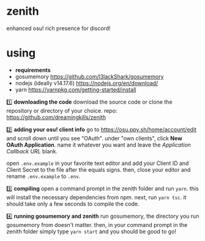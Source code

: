 # zenith

enhanced osu! rich presence for discord!

# using

- **requirements**
- gosumemory https://github.com/l3lackShark/gosumemory
- nodejs (ideally v14.17.6) https://nodejs.org/en/download/
- yarn https://yarnpkg.com/getting-started/install

:one: **downloading the code**
download the source code or clone the repository or directory of your choice.
repo: https://github.com/dreamingkills/zenith

:two: **adding your osu! client info**
go to https://osu.ppy.sh/home/account/edit and scroll down until you see "OAuth".
under "own clients", click **New OAuth Application**. name it whatever you want and leave the _Application Callback URL_ blank.

open `.env.example` in your favorite text editor and add your Client ID and Client Secret to the file after the equals signs. then, close your editor and rename `.env.example` to `.env`.

:three: **compiling**
open a command prompt in the zenith folder and run `yarn`. this will install the necessary dependencies from npm.
next, run `yarn tsc`. it should take only a few seconds to compile the code.

:four: **running gosumemory and zenith**
run gosumemory, the directory you run gosumemory from doesn't matter.
then, in your command prompt in the zenith folder simply type `yarn start` and you should be good to go!
